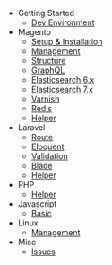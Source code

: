 - Getting Started
    - [Dev Environment](/welcome)
- Magento
    - [Setup & Installation](/magento/index)
    - [Management](/magento/management)
    - [Structure](/magento/structure)
    - [GraphQL](/magento/graphql)
    - [Elasticsearch 6.x](/magento/elasticsearch)
    - [Elasticsearch 7.x](/magento/elasticsearch7)
    - [Varnish](/magento/varnish)
    - [Redis](/magento/redis)
    - [Helper](/magento/helper)
- Laravel
    - [Route](/laravel/route)
    - [Eloquent](/laravel/eloquent)
    - [Validation](/laravel/validation)
    - [Blade](/laravel/blade)
    - [Helper](/laravel/helper)
- PHP
    - [Helper](/php/helper)
- Javascript
    - [Basic](/javascript)
- Linux
    - [Management](/linux)
- Misc
    - [Issues](/issues)
  